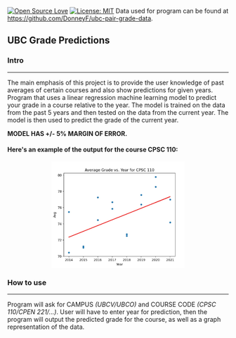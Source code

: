 [![Open Source Love](https://firstcontributions.github.io/open-source-badges/badges/open-source-v1/open-source.svg)](https://github.com/firstcontributions/open-source-badges)
[![License: MIT](https://img.shields.io/badge/License-MIT-green.svg)](https://opensource.org/licenses/MIT)
Data used for program can be found at https://github.com/DonneyF/ubc-pair-grade-data.

## UBC Grade Predictions

### Intro

---

The main emphasis of this project is to provide the user knowledge of past averages of certain courses and also show predictions for given years. Program that uses a linear regression machine learning model to predict your grade in a course relative to the year. The model is trained on the data from the past 5 years and then tested on the data from the current year. The model is then used to predict the grade of the current year.

**MODEL HAS +/- 5% MARGIN OF ERROR.**

#### Here's an example of the output for the course CPSC 110:

<img style="display: block; align: center;
           margin-left: auto;
           margin-right: auto;
           width: 60%;" src="example.jpg">

### How to use

---

Program will ask for CAMPUS _(UBCV/UBCO)_ and COURSE CODE _(CPSC 110/CPEN 221/...)_. User will have to enter year for prediction, then the program will output the predicted grade for the course, as well as a graph representation of the data.
